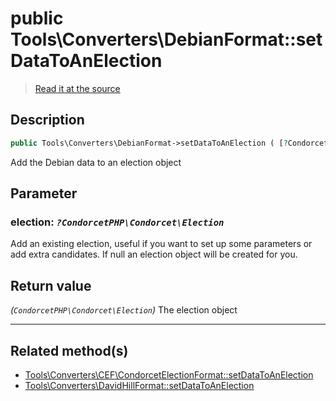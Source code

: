 # public Tools\Converters\DebianFormat::setDataToAnElection

> [Read it at the source](https://github.com/julien-boudry/Condorcet/blob/master/src/Tools/Converters/DebianFormat.php#L56)

## Description    

```php
public Tools\Converters\DebianFormat->setDataToAnElection ( [?CondorcetPHP\Condorcet\Election $election = null] ): CondorcetPHP\Condorcet\Election
```

Add the Debian data to an election object

## Parameter

### **election:** *`?CondorcetPHP\Condorcet\Election`*   
Add an existing election, useful if you want to set up some parameters or add extra candidates. If null an election object will be created for you.    


## Return value   

*(`CondorcetPHP\Condorcet\Election`)* The election object


---------------------------------------

## Related method(s)      

* [Tools\Converters\CEF\CondorcetElectionFormat::setDataToAnElection](/Docs/api-reference/Tools_Converters_CEF_CondorcetElectionFormat%20Class/Tools_Converters_CEF_CondorcetElectionFormat--setDataToAnElection.md)    
* [Tools\Converters\DavidHillFormat::setDataToAnElection](/Docs/api-reference/Tools_Converters_DavidHillFormat%20Class/Tools_Converters_DavidHillFormat--setDataToAnElection.md)    
